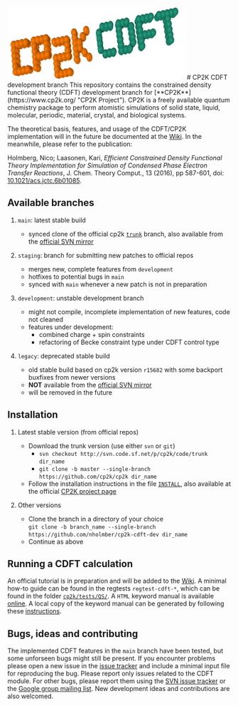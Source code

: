 <img src="https://raw.githubusercontent.com/nholmber/cp2k-cdft-dev/master/web/logo/cp2k_cdft_logo_400_cropped.png" title="CP2K CDFT Development Branch">
# CP2K CDFT development branch 
This repository contains the constrained density functional theory (CDFT) development branch for [**CP2K**](https://www.cp2k.org/ "CP2K Project"). CP2K is a freely available quantum chemistry package to perform atomistic simulations of solid state, liquid, molecular, periodic, material, crystal, and biological systems. 

The theoretical basis, features, and usage of the CDFT/CP2K implementation will in the future be documented at the [Wiki](https://github.com/nholmber/cp2k-cdft-dev/wiki). In the meanwhile, please refer to the publication: 

Holmberg, Nico; Laasonen, Kari, *Efficient Constrained Density Functional Theory Implementation for Simulation of Condensed Phase Electron Transfer Reactions*, J. Chem. Theory Comput., 13 (2016), pp 587-601, doi: [10.1021/acs.jctc.6b01085](https://dx.doi.org/10.1021/acs.jctc.6b01085 "Online Version of Publication").


## Available branches

1. `main`: latest stable build
	* synced clone of the official cp2k [`trunk`](https://github.com/cp2k/cp2k) branch, also available from the [official SVN mirror](https://sourceforge.net/projects/cp2k/?source=navbar) 

2. `staging`: branch for submitting new patches to official repos
	* merges new, complete features from `development`  
	* hotfixes to potential bugs in `main`
	* synced with `main` whenever a new patch is not in preparation

3. `development`: unstable development branch
	* might not compile, incomplete implementation of new features, code not cleaned 
	* features under development:
		- combined charge + spin constraints
		- refactoring of Becke constraint type under CDFT control type  

4. `legacy`: deprecated stable build
	* old stable build based on cp2k version `r15682` with some backport buxfixes from newer versions
	* **NOT** available from the [official SVN mirror](https://sourceforge.net/projects/cp2k/?source=navbar) 
	* will be removed in the future


## Installation

1. Latest stable version (from official repos)
	* Download the trunk version (use either `svn` or `git`)
		- `svn checkout http://svn.code.sf.net/p/cp2k/code/trunk dir_name`
		- `git clone -b master --single-branch https://github.com/cp2k/cp2k dir_name`
	* Follow the installation instructions in the file [`INSTALL`](cp2k/INSTALL), also available at the official [CP2K project page](https://www.cp2k.org/howto:compile) 

2. Other versions
	* Clone the branch in a directory of your choice  
	  `git clone -b branch_name --single-branch https://github.com/nholmber/cp2k-cdft-dev dir_name`
	* Continue as above

## Running a CDFT calculation

An official tutorial is in preparation and will be added to the [Wiki](https://github.com/nholmber/cp2k-cdft-dev/wiki). A minimal how-to guide can be found in the regtests `regtest-cdft-*`, which can be found in the folder [`cp2k/tests/QS/`](cp2k/tests/QS/). A `HTML` keyword manual is available [online](https://manual.cp2k.org/trunk/index.html). A local copy of the keyword manual can be generated by following these [instructions](https://www.cp2k.org/howto:generate_manual). 

## Bugs, ideas and contributing

The implemented CDFT features in the `main` branch have been tested, but some unforseen bugs might still be present. If you encounter problems please open a new issue in the [issue tracker](https://github.com/nholmber/cp2k-cdft-dev/issues) and include a minimal input file for reproducing the bug. Please report only issues related to the CDFT module. For other bugs, please report them using the [SVN issue tracker](https://sourceforge.net/p/cp2k/bugs/?source=navbar) or the [Google group mailing list](https://groups.google.com/forum/#!forum/cp2k). New development ideas and contributions are also welcomed.

